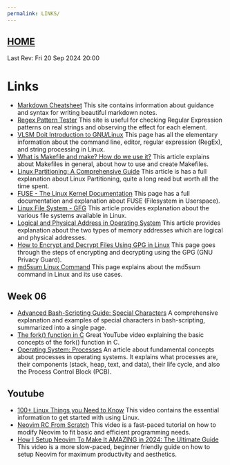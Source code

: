 ```yaml
---
permalink: LINKS/
---
```


## [HOME](../)

Last Rev: Fri 20 Sep 2024 20:00

# Links

- [Markdown Cheatsheet](https://github.com/lifeparticle/Markdown-Cheatsheet)
  This site contains information about guidance and syntax for writing beautiful markdown notes.
- [Regex Pattern Tester](https://regexr.com/)
  This site is useful for checking Regular Expression patterns on real strings and observing the effect for each element.
- [VLSM Doit Introduction to GNU/Linux](https://doit.vlsm.org/038.html)
  This page has all the elementary information about the command line, editor, regular expression (RegEx), and string processing in Linux.
- [What is Makefile and make? How do we use it?](https://medium.com/@ayogun/what-is-makefile-and-make-how-do-we-use-it-3828f2ee8cb)
  This article explains about Makefiles in general, about how to use and create Makefiles.
- [Linux Partitioning: A Comprehensive Guide](https://harsh05.medium.com/linux-partitioning-a-comprehensive-guide-64b8618cb3f3#:~:text=Disk%20Partitioning%20is%20the%20process,partitions%20in%20the%20partition%20table.)
  This article is has a full explanation about Linux Partitioning, quite a long read but worth all the time spent.
- [FUSE - The Linux Kernel Documentation](https://www.kernel.org/doc/html/next/filesystems/fuse.html)
  This page has a full documentation and explanation about FUSE (Filesystem in Userspace).
- [Linux File System - GFG](https://www.geeksforgeeks.org/linux-file-system/)
  This article provides explanation about the various file systems available in Linux.
- [Logical and Physical Address in Operating System](https://www.geeksforgeeks.org/logical-and-physical-address-in-operating-system/)
  This article provides explanation about the two types of memory addresses which are logical and physical addresses.
- [How to Encrypt and Decrypt Files Using GPG in Linux](https://www.tecmint.com/gpg-encrypt-decrypt-files/)
  This page goes through the steps of encrypting and decrypting using the GPG (GNU Privacy Guard).
- [md5sum Linux Command](https://www.geeksforgeeks.org/md5sum-linux-command/)
  This page explains about the md5sum command in Linux and its use cases.

## Week 06

- [Advanced Bash-Scripting Guide: Special Characters](https://linux.die.net/abs-guide/special-chars.html)
  A comprehensive explanation and examples of special characters in bash-scripting, summarized into a single page.
- [The fork() function in C](https://www.youtube.com/watch?v=cex9XrZCU14)
  Great YouTube video explaining the basic concepts of the fork() function in C.
- [Operating System: Processes](https://www.tutorialspoint.com/operating_system/os_processes.htm)
  An article about fundamental concepts about processes in operating systems. It explains what processes are, their components (stack, heap, text, and data), their life cycle, and also the Process Control Block (PCB).

## Youtube

- [100+ Linux Things you Need to Know](https://youtu.be/LKCVKw9CzFo?si=kh_yYsj057LV4vv0)
  This video contains the essential information to get started with using Linux.
- [Neovim RC From Scratch](https://youtu.be/w7i4amO_zaE?si=8SUhMyhojoPkyB2N)
  This video is a fast-paced tutorial on how to modify Neovim to fit basic and efficient programming needs.
- [How I Setup Neovim To Make It AMAZING in 2024: The Ultimate Guide](https://youtu.be/6pAG3BHurdM?si=s3TAqhzsRcc5L_3a)
  This video is a more slow-paced, beginner friendly guide on how to setup Neovim for maximum productivity and aesthetics.
